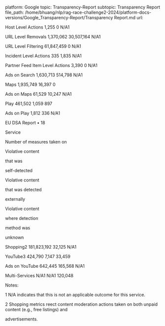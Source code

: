 platform: Google
topic: Transparency-Report
subtopic: Transparency Report
file_path: /home/bhuang/nlp/rag-race-challenge2-2024/platform-docs-versions/Google_Transparency-Report/Transparency Report.md
url: <EMPTY>

Host Level Actions 1,255 0 N/A1



URL Level Removals 1,370,062 30,507,164 N/A1



URL Level Filtering 61,847,459 0 N/A1



Incident Level Actions 335 1,835 N/A1



Partner Feed Item Level Actions 3,390 0 N/A1



Ads on Search 1,630,713 514,798 N/A1



Maps 1,935,749 16,397 0



Ads on Maps 61,529 10,247 N/A1



Play 461,502 1,059 897



Ads on Play 1,812 336 N/A1



EU DSA Report • 18

Service



Number of measures taken on



Violative content

that was

self-detected



Violative content

that was detected

externally



Violative content

where detection

method was

unknown



Shopping2 181,823,192 32,125 N/A1



YouTube3 424,790 7,147 33,459



Ads on YouTube 642,445 165,568 N/A1



Multi-Services N/A1 N/A1 120,048



Notes:



1 N/A indicates that this is not an applicable outcome for this service.



2 Shopping metrics re ect content moderation actions taken on both unpaid content (e.g., free listings) and

advertisements.
